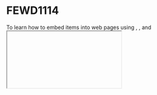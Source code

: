 # FEWD1114
 To learn how to embed items into web pages using <object>, <embed>, and <iframe>, like PDF documents and other web pages.
